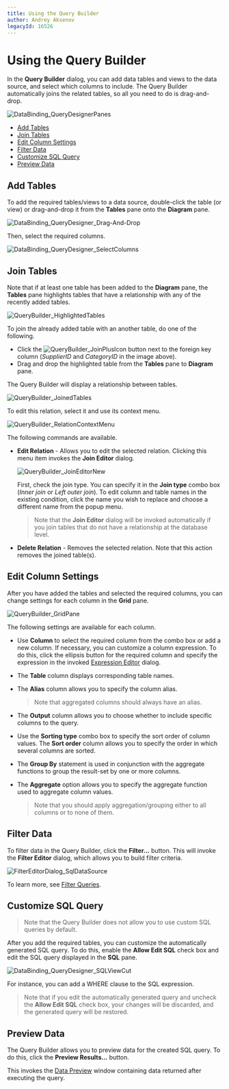 ```yaml
---
title: Using the Query Builder
author: Andrey Aksenov
legacyId: 16526
---
```

# Using the Query Builder
In the **Query Builder** dialog, you can add data tables and views to the data source, and select which columns to include. The Query Builder automatically joins the related tables, so all you need to do is drag-and-drop.

![DataBinding_QueryDesignerPanes](../../../images/img24708.png)
* [Add Tables](#add-tables)
* [Join Tables](#join-tables)
* [Edit Column Settings](#edit-column-settings)
* [Filter Data](#filter-data)
* [Customize SQL Query](#customize-sql-query)
* [Preview Data](#preview-data)

## <a name="add-tables"/>Add Tables
To add the required tables/views to a data source, double-click the table (or view) or drag-and-drop it from the **Tables** pane onto the **Diagram** pane.

![DataBinding_QueryDesigner_Drag-And-Drop](../../../images/img18487.png)

Then, select the required columns.

![DataBinding_QueryDesigner_SelectColumns](../../../images/img18486.png)

## <a name="join-tables"/>Join Tables
Note that if at least one table has been added to the **Diagram** pane, the **Tables** pane highlights tables that have a relationship with any of the recently added tables.

![QueryBuilder_HighlightedTables](../../../images/img123530.png)

To join the already added table with an another table, do one of the following.
* Click the ![QueryBuilder_JoinPlusIcon](../../../images/img125149.png) button next to the foreign key column (_SupplierID_ and _CategoryID_ in the image above).
* Drag and drop the highlighted table from the **Tables** pane to **Diagram** pane.

The Query Builder will display a relationship between tables.

![QueryBuilder_JoinedTables](../../../images/img127042.png)

To edit this relation, select it and use its context menu.

![QueryBuilder_RelationContextMenu](../../../images/img127043.png)

The following commands are available.
* **Edit Relation** - Allows you to edit the selected relation. Clicking this menu item invokes the **Join Editor** dialog.
	
	![QueryBuilder_JoinEditorNew](../../../images/img127044.png)
	
	First, check the join type. You can specify it in the **Join type** combo box (_Inner join_ or _Left outer join_).
	To edit column and table names in the existing condition, click the name you wish to replace and choose a different name from the popup menu.
	
	> Note that the **Join Editor** dialog will be invoked automatically if you join tables that do not have a relationship at the database level.
* **Delete Relation** - Removes the selected relation. Note that this action removes the joined table(s).

## <a name="edit-column-settings"/>Edit Column Settings
After you have added the tables and selected the required columns, you can change settings for each column in the **Grid** pane.

![QueryBuilder_GridPane](../../../images/img119322.png)

The following settings are available for each column.
* Use **Column** to select the required column from the combo box or add a new column. If necessary, you can customize a column expression. To do this, click the ellipsis button for the required column and specify the expression in the invoked [Expression Editor](../../../../interface-elements-for-desktop/articles/expression-editor.md) dialog.
* The **Table** column displays corresponding table names.
* The **Alias** column allows you to specify the column alias.
	
	> Note that aggregated columns should always have an alias.
* The **Output** column allows you to choose whether to include specific columns to the query.
* Use the **Sorting type** combo box to specify the sort order of column values. The **Sort order** column allows you to specify the order in which several columns are sorted.
* The **Group By** statement is used in conjunction with the aggregate functions to group the result-set by one or more columns.
* The **Aggregate** option allows you to specify the aggregate function used to aggregate column values.
	
	> Note that you should apply aggregation/grouping either to all columns or to none of them.

## <a name="filter-data"/>Filter Data
To filter data in the Query Builder, click the **Filter...** button. This will invoke the **Filter Editor** dialog, which allows you to build filter criteria.

![FilterEditorDialog_SqlDataSource](../../../images/img121069.png)

To learn more, see [Filter Queries](filter-queries.md).

## <a name="customize-sql-query"/>Customize SQL Query
> Note that the Query Builder does not allow you to use custom SQL queries by default.

After you add the required tables, you can customize the automatically generated SQL query. To do this, enable the **Allow Edit SQL** check box and edit the SQL query displayed in the **SQL** pane.

![DataBinding_QueryDesigner_SQLViewCut](../../../images/img24709.png)

For instance, you can add a WHERE clause to the SQL expression.

> Note that if you edit the automatically generated query and uncheck the **Allow Edit SQL** check box, your changes will be discarded, and the generated query will be restored.

## <a name="preview-data"/>Preview Data
The Query Builder allows you to preview data for the created SQL query. To do this, click the **Preview Results...** button.

This invokes the [Data Preview](preview-data.md) window containing data returned after executing the query.